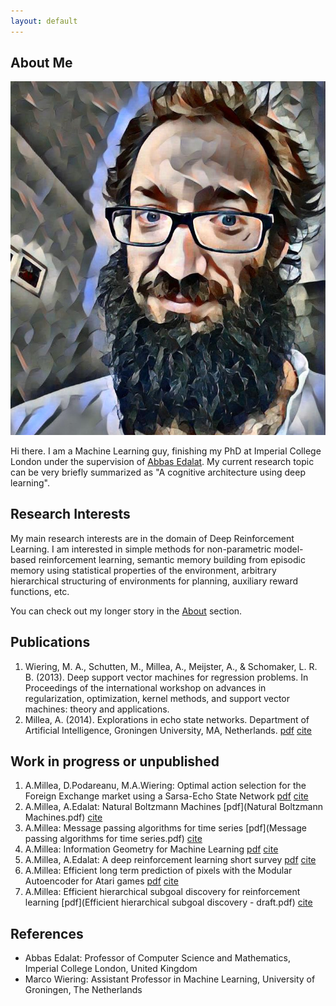 ```yaml
---
layout: default
---
```


## About Me

<img class="profile-picture" src="me_scaled.jpg">

Hi there. 
I am a Machine Learning guy, finishing my PhD at Imperial College London under the supervision of [Abbas Edalat](https://www.doc.ic.ac.uk/~ae/). My current research topic can be very briefly summarized as "A cognitive architecture using deep learning".

## Research Interests
My main research interests are in the domain of Deep Reinforcement Learning. I am interested in simple methods for non-parametric model-based reinforcement learning, semantic memory building from episodic memory using statistical properties of the environment, arbitrary hierarchical structuring of environments for planning, auxiliary reward functions, etc. 

You can check out my longer story in the [About](/about) section.

## Publications

1. Wiering, M. A., Schutten, M., Millea, A., Meijster, A., & Schomaker, L. R. B. (2013). Deep support vector machines for regression problems. In Proceedings of the international workshop on advances in regularization, optimization, kernel methods, and support vector machines: theory and applications. 
2. Millea, A. (2014). Explorations in echo state networks. Department of Artificial Intelligence, Groningen University, MA, Netherlands. [pdf](Thesis_Adrian_Millea.pdf) [cite](msc.bib)

## Work in progress or unpublished 
1. A.Millea, D.Podareanu, M.A.Wiering: Optimal action selection for the
Foreign Exchange market using a Sarsa-Echo State Network [pdf](rl_esn.pdf) [cite](sarsa_esn.bib)
2. A.Millea, A.Edalat: Natural Boltzmann Machines [pdf](Natural Boltzmann Machines.pdf) [cite](nbm.bib)
3. A.Millea: Message passing algorithms for time series [pdf](Message passing algorithms for time series.pdf) [cite](mp.bib)
4. A.Millea: Information Geometry for Machine Learning [pdf](IG.pdf) [cite](ig.bib)
5. A.Millea, A.Edalat: A deep reinforcement learning short survey [pdf](DRL_survey_v2.pdf) [cite](drl.bib)
6. A.Millea: Efficient long term prediction of pixels with the Modular
Autoencoder for Atari games [pdf](MAEv2.pdf) [cite](mae.bib)
7. A.Millea: Efficient hierarchical subgoal discovery for reinforcement learning [pdf](Efficient hierarchical subgoal discovery - draft.pdf) [cite](subgoal.bib)

## References

* Abbas Edalat: Professor of Computer Science and Mathematics, Imperial College London, United Kingdom
* Marco Wiering: Assistant Professor in Machine Learning, University of Groningen, The Netherlands
